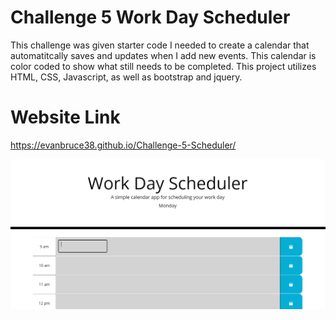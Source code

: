 # Challenge 5 Work Day Scheduler
This challenge was given starter code I needed to create a calendar that automatitcally saves and updates when I add new events. This calendar is color coded to show what still needs to be completed. This project utilizes HTML, CSS, Javascript, as well as bootstrap and jquery.


# Website Link
https://evanbruce38.github.io/Challenge-5-Scheduler/


![plot](./assets/images/Screenshot%202022-07-11%20210008.png)